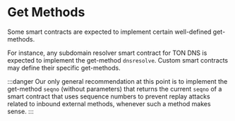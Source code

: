 # Get Methods

Some smart contracts are expected to implement certain well-defined get-methods.

[//]: # (![image]&#40;/img/docs/Screenshot_4.png&#41;)

For instance, any subdomain resolver smart contract for TON DNS is expected to implement the get-method `dnsresolve`. Custom smart contracts may define their specific get-methods. 

:::danger 
Our only general recommendation at this point is to implement the get-method `seqno` (without parameters) that returns the current `seqno` of a smart contract that uses sequence numbers to prevent replay attacks related to inbound external methods, whenever such a method makes sense.
:::

[//]: # (<details>)

[//]: # (  <summary>Toggle me!</summary>)

[//]: # (  <div>)

[//]: # (    <div>This is the detailed content</div>)

[//]: # (    <br/>)

[//]: # (    <details>)

[//]: # (      <summary>)

[//]: # (        Nested toggle! Some surprise inside...)

[//]: # (      </summary>)

[//]: # (      <div>)

[//]: # (        😲😲😲😲😲)

[//]: # (      </div>)

[//]: # (    </details>)

[//]: # (  </div>)

[//]: # (</details> )



